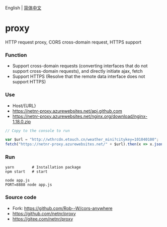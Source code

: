 English | [简体中文](README_zh-CN.md)

# proxy
HTTP request proxy, CORS cross-domain request, HTTPS support

### Function
- Support cross-domain requests (converting interfaces that do not support cross-domain requests), and directly initiate ajax, fetch
- Support HTTPS (Resolve that the remote data interface does not support HTTPS)

### Use
- Host/{URL}
- <https://netnr-proxy.azurewebsites.net/api.github.com>
- <https://netnr-proxy.azurewebsites.net/nginx.org/download/nginx-1.18.0.zip>

```js
// Copy to the console to run

var $url = "http://wthrcdn.etouch.cn/weather_mini?citykey=101040100";
fetch("https://netnr-proxy.azurewebsites.net/" + $url).then(x => x.json()).then(console.log)
```

### Run
```
yarn        # Installation package
npm start   # start

node app.js
PORT=8888 node app.js
```

### Source code
- Fork: <https://github.com/Rob--W/cors-anywhere>
- <https://github.com/netnr/proxy>
- <https://gitee.com/netnr/proxy>